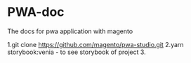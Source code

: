 # PWA-doc
The docs for pwa application with magento

1.git clone https://github.com/magento/pwa-studio.git
2.yarn storybook:venia - to see storybook of project
3.
